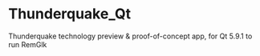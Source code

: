 # Thunderquake_Qt
Thunderquake technology preview &amp; proof-of-concept app, for Qt 5.9.1 to run RemGlk
